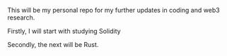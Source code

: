 This will be my personal repo for my further updates in coding and web3 research.

Firstly, I will start with studying Solidity 

Secondly, the next will be Rust.
 
